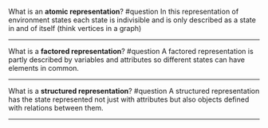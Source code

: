 What is an **atomic representation**? #question
	In this representation of environment states each state is indivisible and is only described as a state in and of itself (think vertices in a graph)

---
What is a **factored representation**? #question 
	A factored representation is partly described by variables and attributes so different states can have elements in common.

---
What is a **structured representation**? #question 
	A structured representation has the state represented not just with attributes but also objects defined with relations between them.

---

